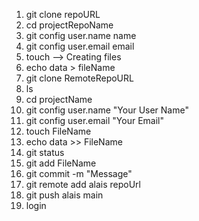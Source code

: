 1. git clone repoURL
2. cd projectRepoName
3. git config user.name name
4. git config user.email email
5. touch --> Creating files
6. echo data > fileName
1. git clone RemoteRepoURL
1. ls
1. cd projectName
1. git config user.name "Your User Name"
1. git config user.email "Your Email"
1. touch FileName
1. echo data >> FileName
1. git status
1. git add FileName
1. git commit -m "Message"
1. git remote add alais repoUrl
1. git push alais main
1. login
